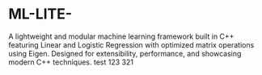 # ML-LITE-
A lightweight and modular machine learning framework built in C++ featuring Linear and Logistic Regression with optimized matrix operations using Eigen. Designed for extensibility, performance, and showcasing modern C++ techniques.
test 123 321
